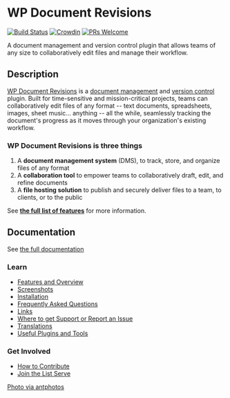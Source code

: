 # WP Document Revisions

[![Build Status](https://secure.travis-ci.org/benbalter/wp-document-revisions.png?branch=master)](http://travis-ci.org/benbalter/wp-document-revisions) [![Crowdin](https://d322cqt584bo4o.cloudfront.net/wordpress-document-revisions/localized.svg)](https://crowdin.com/project/wordpress-document-revisions) [![PRs Welcome](https://img.shields.io/badge/PRs-welcome-brightgreen.svg?style=flat-square)](http://makeapullrequest.com)

A document management and version control plugin that allows teams of any size to collaboratively edit files and manage their workflow.

## Description

[WP Document Revisions](http://wordpress.org/extend/plugins/wp-document-revisions/) is a [document management](httpgs://en.wikipedia.org/wiki/Document_management_system) and [version control](http://en.wikipedia.org/wiki/Revision_control) plugin. Built for time-sensitive and mission-critical projects, teams can collaboratively edit files of any format -- text documents, spreadsheets, images, sheet music... anything -- all the while, seamlessly tracking the document's progress as it moves through your organization's existing workflow.

### WP Document Revisions is three things

1. A **document management system** (DMS), to track, store, and organize files of any format
2. A **collaboration tool** to empower teams to collaboratively draft, edit, and refine documents
3. A **file hosting solution** to publish and securely deliver files to a team, to clients, or to the public

See [**the full list of features**](features.md) for more information.

## Documentation

See [the full documentation](http://ben.balter.com/wp-document-revisions)

### Learn

* [Features and Overview](features.md)
* [Screenshots](screenshots.md)
* [Installation](installation.md)
* [Frequently Asked Questions](frequently-asked-questions.md)
* [Links](links.md)
* [Where to get Support or Report an Issue](SUPPORT.md)
* [Translations](translations.md)
* [Useful Plugins and Tools](useful-plugins-and-tools.md)

### Get Involved

* [How to Contribute](CONTRIBUTING.md)
* [Join the List Serve](https://groups.google.com/forum/#!forum/wp-document-revisions)

[Photo via antphotos](http://www.flickr.com/photos/antphotos/3903433061/)
